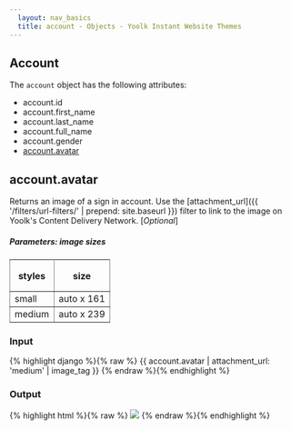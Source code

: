 ```yaml
---
  layout: nav_basics
  title: account - Objects - Yoolk Instant Website Themes
---
```


<h2 class="section-title">Account</h2>

The <code>account</code> object has the following attributes:

<div class="panel">
  <div class="panel-body">
    <ul>
      <li>
        account.id
      </li>
      <li>
        account.first_name
      </li>
      <li>
        account.last_name
      </li>
      <li>
        account.full_name
      </li>
      <li>
        account.gender
      </li>
      <li>
        <a href="#avatar">account.avatar</a>
      </li>
    </ul>
  </div>
</div>

<h2 class="tags" id="avatar">account.avatar</h2>

Returns an image of a sign in account. Use the [attachment_url]({{ '/filters/url-filters/' | prepend: site.baseurl }}) filter to link to the image on Yoolk's Content Delivery Network. [*Optional*]

<h5 class="sub-section-title">
  Parameters: image sizes
</h5>
<table class="table" rules="all" frame="void">
  <tr>
    <th height="56">styles</th>
    <th>size</th>
  </tr>
  <tr>
    <td>small</td>
    <td>auto x 161</td>
  </tr>
  <tr>
    <td>medium</td>
    <td>auto x 239</td>
  </tr>
</table>

<div class="panel">
  <div class="panel-header">
    <h3>Input</h3>
  </div>
  <div class="panel-body">
{% highlight django %}{% raw %}
{{ account.avatar | attachment_url: 'medium' | image_tag }}
{% endraw %}{% endhighlight %}
  </div>
</div>

<div class="panel">
  <div class="panel-header">
    <h3>Output</h3>
  </div>
  <div class="panel-body">
{% highlight html %}{% raw %}
<img src="http://s-staging-yoolk-assets.s3.amazonaws.com/global/people/medium/1388983947/168096.png?1388983947" />
{% endraw %}{% endhighlight %}
  </div>
</div>